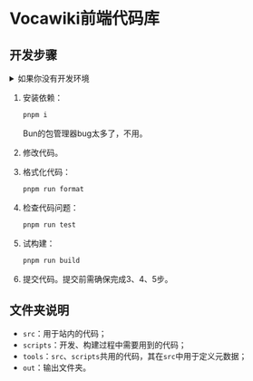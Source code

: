 # Vocawiki前端代码库

## 开发步骤

<details>
<summary>如果你没有开发环境</summary>

> [!NOTE]
> 以下教程面向的是纯小白，如果你有不同见解，按你的方法做既可。

1. [安装Node.js](https://nodejs.org/zh-cn/download)

   > Windows用户注意不要被上面的Docker唬住了，下载下面的“Windows 安装程序(.msi)”或“独立文件(.zip)”（后者需要手动设置Path）。

2. 在项目根目录运行：

   ```sh
   corepack install
   ```

</details>

1. 安装依赖：

   ```sh
   pnpm i
   ```

   Bun的包管理器bug太多了，不用。

2. 修改代码。
3. 格式化代码：

   ```sh
   pnpm run format
   ```

4. 检查代码问题：

   ```sh
   pnpm run test
   ```

5. 试构建：

   ```sh
   pnpm run build
   ```

6. 提交代码。提交前需确保完成3、4、5步。

## 文件夹说明

- `src`：用于站内的代码；
- `scripts`：开发、构建过程中需要用到的代码；
- `tools`：`src`、`scripts`共用的代码，其在`src`中用于定义元数据；
- `out`：输出文件夹。
